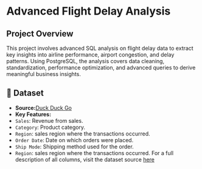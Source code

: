 # **Advanced Flight Delay Analysis**
## **Project Overview**
This project involves advanced SQL analysis on flight delay data to extract key insights into airline performance, airport congestion, and delay patterns. Using PostgreSQL, the analysis covers data cleaning, standardization, performance optimization, and advanced queries to derive meaningful business insights.

## 📂 Dataset
- **Source:**[Duck Duck Go](https://transtats.bts.gov/Tables.asp?QO_VQ=EFD&QO_anzr=Nv4yv0r%FDb0-gvzr%FDcr4s14zn0pr%FDQn6n&QO_fu146_anzr=b0-gvzr)
- **Key Features:**
- `Sales`: Revenue from sales.
- `Category`: Product category.
- `Region`: sales region where the transactions occurred.
- `Order Date`: Date on which orders were placed.
- `Ship Mode`: Shipping method used for the order.
- `Region`: sales region where the transactions occurred.
  For a full description of all columns, visit the dataset source [here](https://www.kaggle.com/datasets/rohitsahoo/sales-forecasting)



